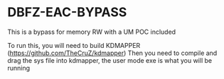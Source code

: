 # DBFZ-EAC-BYPASS
This is a bypass for memory RW with a UM POC included

To run this, you will need to build KDMAPPER (https://github.com/TheCruZ/kdmapper)
Then you need to compile and drag the sys file into kdmapper, the user mode exe is what you will be running
